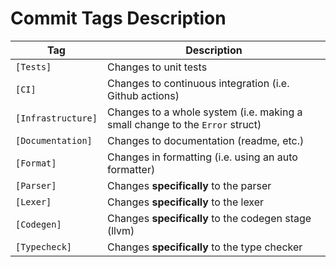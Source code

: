 # Commit Tags Description

| Tag                | Description                                                                  |
| ------------------ | ---------------------------------------------------------------------------- |
| `[Tests]`          | Changes to unit tests                                                        |
| `[CI]`             | Changes to continuous integration (i.e. Github actions)                      |
| `[Infrastructure]` | Changes to a whole system (i.e. making a small change to the `Error` struct) |
| `[Documentation]`  | Changes to documentation (readme, etc.)                                      |
| `[Format]`         | Changes in formatting (i.e. using an auto formatter)                         |
| `[Parser]`         | Changes **specifically** to the parser                                       |
| `[Lexer]`          | Changes **specifically** to the lexer                                        |
| `[Codegen]`        | Changes **specifically** to the codegen stage (llvm)                         |
| `[Typecheck]`      | Changes **specifically** to the type checker                                 |
